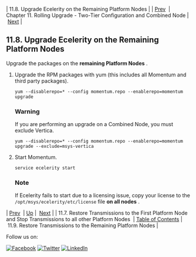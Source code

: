 | 11.8. Upgrade Ecelerity on the Remaining Platform Nodes |
| [Prev](upgrade.two_tier.preparation.stop_transmissions_rolling.php)  | Chapter 11. Rolling Upgrade - Two-Tier Configuration and Combined Node |  [Next](upgrade.two_tier.preparation.restore_tranmissions_rolling.php) |

## 11.8. Upgrade Ecelerity on the Remaining Platform Nodes

Upgrade the packages on the **remaining Platform Nodes** .

1.  Upgrade the RPM packages with yum (this includes all Momentum and third party packages).

    `yum --disablerepo=* --config momentum.repo --enablerepo=momentum upgrade`
    ### Warning

    If you are performing an upgrade on a Combined Node, you must exclude Vertica.

    `yum --disablerepo=* --config momentum.repo --enablerepo=momentum upgrade --exclude=msys-vertica`
2.  Start Momentum.

    `service ecelerity start`
    ### Note

    If Ecelerity fails to start due to a licensing issue, copy your license to the `/opt/msys/ecelerity/etc/license` file **on all nodes** .

| [Prev](upgrade.two_tier.preparation.stop_transmissions_rolling.php)  | [Up](upgrade.two_tier_configuration_rolling.php) |  [Next](upgrade.two_tier.preparation.restore_tranmissions_rolling.php) |
| 11.7. Restore Transmissions to the First Platform Node and Stop Transmissions to all other Platform Nodes  | [Table of Contents](index.php) |  11.9. Restore Transmissions to the Remaining Platform Nodes |

Follow us on:

[![Facebook](https://support.messagesystems.com/images/icon-facebook.png)](http://www.facebook.com/messagesystems) [![Twitter](https://support.messagesystems.com/images/icon-twitter.png)](http://twitter.com/#!/MessageSystems) [![LinkedIn](https://support.messagesystems.com/images/icon-linkedin.png)](http://www.linkedin.com/company/message-systems)